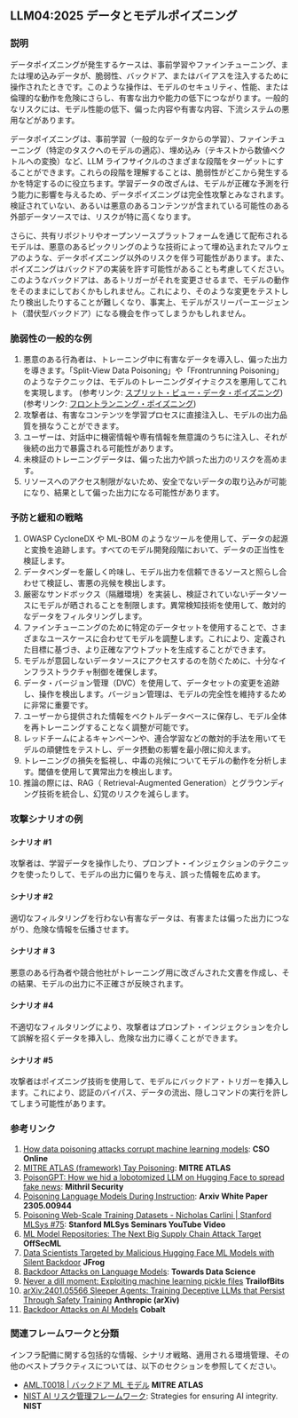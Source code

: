 ## LLM04:2025 データとモデルポイズニング

### 説明

データポイズニングが発生するケースは、事前学習やファインチューニング、または埋め込みデータが、脆弱性、バックドア、またはバイアスを注入するために操作されたときです。このような操作は、モデルのセキュリティ、性能、または倫理的な動作を危険にさらし、有害な出力や能力の低下につながります。一般的なリスクには、モデル性能の低下、偏った内容や有害な内容、下流システムの悪用などがあります。

データポイズニングは、事前学習（一般的なデータからの学習）、ファインチュ ーニング（特定のタスクへのモデルの適応）、埋め込み（テキストから数値ベクトルへの変換）など、LLM ライフサイクルのさまざまな段階をターゲットにすることができます。これらの段階を理解することは、脆弱性がどこから発生するかを特定するのに役立ちます。学習データの改ざんは、モデルが正確な予測を行う能力に影響を与えるため、データポイズニングは完全性攻撃とみなされます。検証されていない、あるいは悪意のあるコンテンツが含まれている可能性のある外部データソースでは、リスクが特に高くなります。

さらに、共有リポジトリやオープンソースプラットフォームを通じて配布されるモデルは、悪意のあるピックリングのような技術によって埋め込まれたマルウェアのような、データポイズニング以外のリスクを伴う可能性があります。また、ポイズニングはバックドアの実装を許す可能性があることも考慮してください。このようなバックドアは、あるトリガーがそれを変更させるまで、モデルの動作をそのままにしておくかもしれません。これにより、そのような変更をテストしたり検出したりすることが難しくなり、事実上、モデルがスリーパーエージェント（潜伏型バックドア）になる機会を作ってしまうかもしれません。

### 脆弱性の一般的な例

1. 悪意のある行為者は、トレーニング中に有害なデータを導入し、偏った出力を導きます。「Split-View Data Poisoning」や「Frontrunning Poisoning」のようなテクニックは、モデルのトレーニングダイナミクスを悪用してこれを実現します。 (参考リンク: [スプリット・ビュー・データ・ポイズニング](https://github.com/GangGreenTemperTatum/speaking/blob/main/dc604/hacker-summer-camp-23/Ads%20_%20Poisoning%20Web%20Training%20Datasets%20_%20Flow%20Diagram%20-%20Exploit%201%20Split-View%20Data%20Poisoning.jpeg)) (参考リンク: [フロントランニング・ポイズニング](https://github.com/GangGreenTemperTatum/speaking/blob/main/dc604/hacker-summer-camp-23/Ads%20_%20Poisoning%20Web%20Training%20Datasets%20_%20Flow%20Diagram%20-%20Exploit%202%20Frontrunning%20Data%20Poisoning.jpeg))
2. 攻撃者は、有害なコンテンツを学習プロセスに直接注入し、モデルの出力品質を損なうことができます。
3. ユーザーは、対話中に機密情報や専有情報を無意識のうちに注入し、それが後続の出力で暴露される可能性があります。
4. 未検証のトレーニングデータは、偏った出力や誤った出力のリスクを高めます。
5. リソースへのアクセス制限がないため、安全でないデータの取り込みが可能になり、結果として偏った出力になる可能性があります。

### 予防と緩和の戦略

1. OWASP CycloneDX や ML-BOM のようなツールを使用して、データの起源と変換を追跡します。すべてのモデル開発段階において、データの正当性を検証します。
2. データベンダーを厳しく吟味し、モデル出力を信頼できるソースと照らし合わせて検証し、害悪の兆候を検出します。
3. 厳密なサンドボックス（隔離環境）を実装し、検証されていないデータソースにモデルが晒されることを制限します。異常検知技術を使用して、敵対的なデータをフィルタリングします。
4. ファインチューニングのために特定のデータセットを使用することで、さまざまなユースケースに合わせてモデルを調整します。これにより、定義された目標に基づき、より正確なアウトプットを生成することができます。
5. モデルが意図しないデータソースにアクセスするのを防ぐために、十分なインフラストラクチャ制御を確保します。
6. データ・バージョン管理（DVC）を使用して、データセットの変更を追跡し、操作を検出します。バージョン管理は、モデルの完全性を維持するために非常に重要です。
7. ユーザーから提供された情報をベクトルデータベースに保存し、モデル全体を再トレーニングすることなく調整が可能です。
8. レッドチームによるキャンペーンや、連合学習などの敵対的手法を用いてモデルの頑健性をテストし、データ摂動の影響を最小限に抑えます。
9. トレーニングの損失を監視し、中毒の兆候についてモデルの動作を分析します。閾値を使用して異常出力を検出します。
10. 推論の際には、RAG（ Retrieval-Augmented Generation）とグラウンディング技術を統合し、幻覚のリスクを減らします。

### 攻撃シナリオの例

#### シナリオ #1

攻撃者は、学習データを操作したり、プロンプト・インジェクションのテクニックを使ったりして、モデルの出力に偏りを与え、誤った情報を広めます。

#### シナリオ #2

適切なフィルタリングを行わない有害なデータは、有害または偏った出力につながり、危険な情報を伝播させます。

#### シナリオ # 3

悪意のある行為者や競合他社がトレーニング用に改ざんされた文書を作成し、その結果、モデルの出力に不正確さが反映されます。

#### シナリオ #4

不適切なフィルタリングにより、攻撃者はプロンプト・インジェクションを介して誤解を招くデータを挿入し、危険な出力に導くことができます。

#### シナリオ #5

攻撃者はポイズニング技術を使用して、モデルにバックドア・トリガーを挿入します。これにより、認証のバイパス、データの流出、隠しコマンドの実行を許してしまう可能性があります。

### 参考リンク

1. [How data poisoning attacks corrupt machine learning models](https://www.csoonline.com/article/3613932/how-data-poisoning-attacks-corrupt-machine-learning-models.html): **CSO Online**
2. [MITRE ATLAS (framework) Tay Poisoning](https://atlas.mitre.org/studies/AML.CS0009/): **MITRE ATLAS**
3. [PoisonGPT: How we hid a lobotomized LLM on Hugging Face to spread fake news](https://blog.mithrilsecurity.io/poisongpt-how-we-hid-a-lobotomized-llm-on-hugging-face-to-spread-fake-news/): **Mithril Security**
4. [Poisoning Language Models During Instruction](https://arxiv.org/abs/2305.00944): **Arxiv White Paper 2305.00944**
5. [Poisoning Web-Scale Training Datasets - Nicholas Carlini | Stanford MLSys #75](https://www.youtube.com/watch?v=h9jf1ikcGyk): **Stanford MLSys Seminars YouTube Video**
6. [ML Model Repositories: The Next Big Supply Chain Attack Target](https://www.darkreading.com/cloud-security/ml-model-repositories-next-big-supply-chain-attack-target) **OffSecML**
7. [Data Scientists Targeted by Malicious Hugging Face ML Models with Silent Backdoor](https://jfrog.com/blog/data-scientists-targeted-by-malicious-hugging-face-ml-models-with-silent-backdoor/) **JFrog**
8. [Backdoor Attacks on Language Models](https://towardsdatascience.com/backdoor-attacks-on-language-models-can-we-trust-our-models-weights-73108f9dcb1f): **Towards Data Science**
9. [Never a dill moment: Exploiting machine learning pickle files](https://blog.trailofbits.com/2021/03/15/never-a-dill-moment-exploiting-machine-learning-pickle-files/) **TrailofBits**
10. [arXiv:2401.05566 Sleeper Agents: Training Deceptive LLMs that Persist Through Safety Training](https://www.anthropic.com/news/sleeper-agents-training-deceptive-llms-that-persist-through-safety-training) **Anthropic (arXiv)**
11. [Backdoor Attacks on AI Models](https://www.cobalt.io/blog/backdoor-attacks-on-ai-models) **Cobalt**

### 関連フレームワークと分類

インフラ配備に関する包括的な情報、シナリオ戦略、適用される環境管理、その他のベストプラクティスについては、以下のセクションを参照してください。

- [AML.T0018 | バックドア ML モデル](https://atlas.mitre.org/techniques/AML.T0018) **MITRE ATLAS**
- [NIST AI リスク管理フレームワーク](https://www.nist.gov/itl/ai-risk-management-framework): Strategies for ensuring AI integrity. **NIST**
